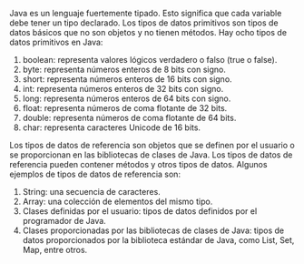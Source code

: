 Java es un lenguaje fuertemente tipado. Esto significa que cada variable debe tener
un tipo declarado. Los tipos de datos primitivos son tipos de datos básicos que no son objetos y no tienen métodos. Hay ocho tipos de datos primitivos en Java:

1.  boolean: representa valores lógicos verdadero o falso (true o false).
2.  byte: representa números enteros de 8 bits con signo.
3.  short: representa números enteros de 16 bits con signo.
4.  int: representa números enteros de 32 bits con signo.
5.  long: representa números enteros de 64 bits con signo.
6.  float: representa números de coma flotante de 32 bits.
7.  double: representa números de coma flotante de 64 bits.
8.  char: representa caracteres Unicode de 16 bits.

Los tipos de datos de referencia son objetos que se definen por el usuario o se proporcionan en las bibliotecas de clases de Java. Los tipos de datos de referencia pueden contener métodos y otros tipos de datos. Algunos ejemplos de tipos de datos de referencia son:

1.  String: una secuencia de caracteres.
2.  Array: una colección de elementos del mismo tipo.
3.  Clases definidas por el usuario: tipos de datos definidos por el programador de Java.
4.  Clases proporcionadas por las bibliotecas de clases de Java: tipos de datos proporcionados por la biblioteca estándar de Java, como List, Set, Map, entre otros.